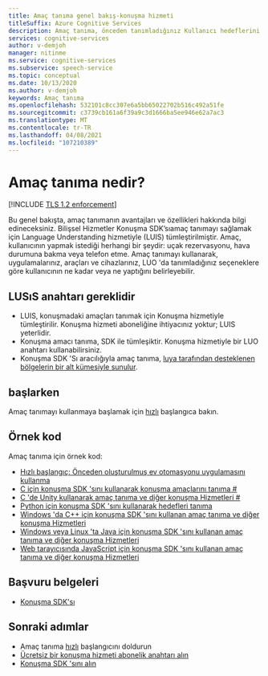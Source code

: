 ```yaml
---
title: Amaç tanıma genel bakış-konuşma hizmeti
titleSuffix: Azure Cognitive Services
description: Amaç tanıma, önceden tanımladığınız Kullanıcı hedeflerini tanımanıza olanak sağlar. Bu makale, amaç tanıma hizmetinin avantajları ve özelliklerine genel bir bakış sunar.
services: cognitive-services
author: v-demjoh
manager: nitinme
ms.service: cognitive-services
ms.subservice: speech-service
ms.topic: conceptual
ms.date: 10/13/2020
ms.author: v-demjoh
keywords: Amaç tanıma
ms.openlocfilehash: 532101c8cc307e6a5bb65022702b516c492a51fe
ms.sourcegitcommit: c3739cb161a6f39a9c3d1666ba5ee946e62a7ac3
ms.translationtype: MT
ms.contentlocale: tr-TR
ms.lasthandoff: 04/08/2021
ms.locfileid: "107210389"
---
```

# <a name="what-is-intent-recognition"></a>Amaç tanıma nedir?

[!INCLUDE [TLS 1.2 enforcement](../../../includes/cognitive-services-tls-announcement.md)]

Bu genel bakışta, amaç tanımanın avantajları ve özellikleri hakkında bilgi edineceksiniz. Bilişsel Hizmetler Konuşma SDK’sıamaç tanımayı sağlamak için Language Understanding hizmetiyle (LUIS) tümleştirilmiştir. Amaç, kullanıcının yapmak istediği herhangi bir şeydir: uçak rezervasyonu, hava durumuna bakma veya telefon etme.
Amaç tanımayı kullanarak, uygulamalarınız, araçları ve cihazlarınız, LUO 'da tanımladığınız seçeneklere göre kullanıcının ne kadar veya ne yaptığını belirleyebilir.

## <a name="luis-key-required"></a>LUSıS anahtarı gereklidir

* LUIS, konuşmadaki amaçları tanımak için Konuşma hizmetiyle tümleştirilir. Konuşma hizmeti aboneliğine ihtiyacınız yoktur; LUIS yeterlidir.
* Konuşma amacı tanıma, SDK ile tümleşiktir. Konuşma hizmetiyle bir LUO anahtarı kullanabilirsiniz.
* Konuşma SDK 'Sı aracılığıyla amaç tanıma, [luya tarafından desteklenen bölgelerin bir alt kümesiyle sunulur](./regions.md#intent-recognition).

## <a name="get-started"></a>başlarken

Amaç tanımayı kullanmaya başlamak için [hızlı](get-started-intent-recognition.md) başlangıca bakın.

## <a name="sample-code"></a>Örnek kod

Amaç tanıma için örnek kod:

* [Hızlı başlangıç: Önceden oluşturulmuş ev otomasyonu uygulamasını kullanma](../luis/luis-get-started-create-app.md)
* [C için konuşma SDK 'sını kullanarak konuşma amaçlarını tanıma #](./how-to-recognize-intents-from-speech-csharp.md)
* [C 'de Unity kullanarak amaç tanıma ve diğer konuşma Hizmetleri #](https://github.com/Azure-Samples/cognitive-services-speech-sdk/tree/master/samples/unity/speechrecognizer)
* [Python için konuşma SDK 'sını kullanarak hedefleri tanıma](https://github.com/Azure-Samples/cognitive-services-speech-sdk/tree/master/samples/python/console)
* [Windows 'da C++ için konuşma SDK 'sını kullanan amaç tanıma ve diğer konuşma Hizmetleri](https://github.com/Azure-Samples/cognitive-services-speech-sdk/tree/master/samples/cpp/windows/console)
* [Windows veya Linux 'ta Java için konuşma SDK 'sını kullanan amaç tanıma ve diğer konuşma Hizmetleri](https://github.com/Azure-Samples/cognitive-services-speech-sdk/tree/master/samples/java/jre/console)
* [Web tarayıcısında JavaScript için konuşma SDK 'sını kullanan amaç tanıma ve diğer konuşma Hizmetleri](https://github.com/Azure-Samples/cognitive-services-speech-sdk/tree/master/samples/js/browser)

## <a name="reference-docs"></a>Başvuru belgeleri

* [Konuşma SDK'sı](./speech-sdk.md)

## <a name="next-steps"></a>Sonraki adımlar

* Amaç tanıma [hızlı](get-started-intent-recognition.md) başlangıcını doldurun
* [Ücretsiz bir konuşma hizmeti abonelik anahtarı alın](overview.md#try-the-speech-service-for-free)
* [Konuşma SDK 'sını alın](speech-sdk.md)